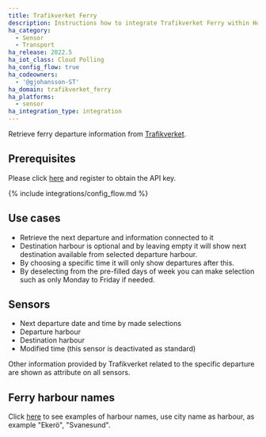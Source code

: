 ```yaml
---
title: Trafikverket Ferry
description: Instructions how to integrate Trafikverket Ferry within Home Assistant.
ha_category:
  - Sensor
  - Transport
ha_release: 2022.5
ha_iot_class: Cloud Polling
ha_config_flow: true
ha_codeowners:
  - '@gjohansson-ST'
ha_domain: trafikverket_ferry
ha_platforms:
  - sensor
ha_integration_type: integration
---
```


Retrieve ferry departure information from [Trafikverket](https://www.trafikverket.se/).

## Prerequisites

Please click [here](https://api.trafikinfo.trafikverket.se/) and register to obtain the API key.

{% include integrations/config_flow.md %}

## Use cases

- Retrieve the next departure and information connected to it
- Destination harbour is optional and by leaving empty it will show next destination available from selected departure harbour.
- By choosing a specific time it will only show departures after this.
- By deselecting from the pre-filled days of week you can make selection such as only Monday to Friday if needed.

## Sensors

- Next departure date and time by made selections
- Departure harbour
- Destination harbour
- Modified time (this sensor is deactivated as standard)

Other information provided by Trafikverket related to the specific departure are shown as attribute on all sensors.

## Ferry harbour names

Click [here](https://www.trafikverket.se/trafikinformation/vag/?TrafficType=personalTraffic&map=1/373767.82/6890962.41/&Layers=Ferries%2b) to see examples of harbour names, use city name as harbour, as example "Ekerö", "Svanesund".
